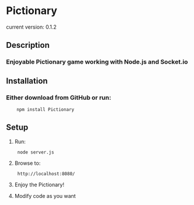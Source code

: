 # Pictionary #
current version: 0.1.2

## Description ##

### Enjoyable Pictionary game working with Node.js and Socket.io ###

## Installation ##

### Either download from GitHub or run: ###

		npm install Pictionary

## Setup ##

1. Run:

		node server.js

1. Browse to:

		http://localhost:8080/

1. Enjoy the Pictionary!

1. Modify code as you want